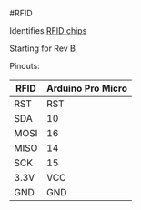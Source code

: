 #RFID

Identifies [RFID chips](https://www.aliexpress.com/item/High-Quality-MFRC-522-RC522-RFID-Reader-RF-IC-Card-Inductive-Sensor-Module-For-Arduino-Module/32657638702.html?spm=2114.01010208.3.1.ePefNj&ws_ab_test=searchweb201556_0%2Csearchweb201602_5_10057_10056_10065_10068_10055_10067_10054_10069_10059_10058_418_10073_10017_10070_10060_10061_10052_10062_10053_10050_10051%2Csearchweb201603_7&btsid=cb39fcb9-9ace-4eec-a43a-83949f44e6b2)

Starting for Rev B

Pinouts:

RFID | Arduino Pro Micro
---- | -----------------
RST | RST
SDA | 10
MOSI | 16
MISO | 14
SCK | 15
3.3V | VCC
GND | GND
